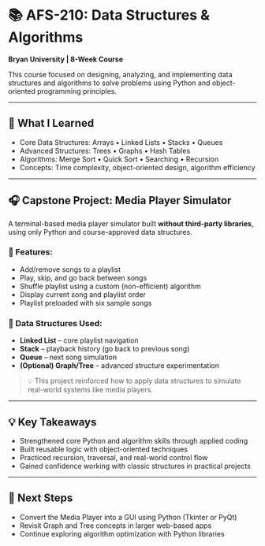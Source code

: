 # 📚 AFS-210: Data Structures & Algorithms  
**Bryan University | 8-Week Course**

This course focused on designing, analyzing, and implementing data structures and algorithms to solve problems using Python and object-oriented programming principles.

---

## 🧠 What I Learned

- Core Data Structures: Arrays • Linked Lists • Stacks • Queues  
- Advanced Structures: Trees • Graphs • Hash Tables  
- Algorithms: Merge Sort • Quick Sort • Searching • Recursion  
- Concepts: Time complexity, object-oriented design, algorithm efficiency

---

## 🎧 Capstone Project: Media Player Simulator

A terminal-based media player simulator built **without third-party libraries**, using only Python and course-approved data structures.

### 🔹 Features:
- Add/remove songs to a playlist  
- Play, skip, and go back between songs  
- Shuffle playlist using a custom (non-efficient) algorithm  
- Display current song and playlist order  
- Playlist preloaded with six sample songs  

### 🔹 Data Structures Used:
- **Linked List** – core playlist navigation  
- **Stack** – playback history (go back to previous song)  
- **Queue** – next song simulation  
- **(Optional) Graph/Tree** – advanced structure experimentation

> 💡 This project reinforced how to apply data structures to simulate real-world systems like media players.

---

## 💡 Key Takeaways

- Strengthened core Python and algorithm skills through applied coding  
- Built reusable logic with object-oriented techniques  
- Practiced recursion, traversal, and real-world control flow  
- Gained confidence working with classic structures in practical projects

---

## 📌 Next Steps

- Convert the Media Player into a GUI using Python (Tkinter or PyQt)  
- Revisit Graph and Tree concepts in larger web-based apps  
- Continue exploring algorithm optimization with Python libraries
